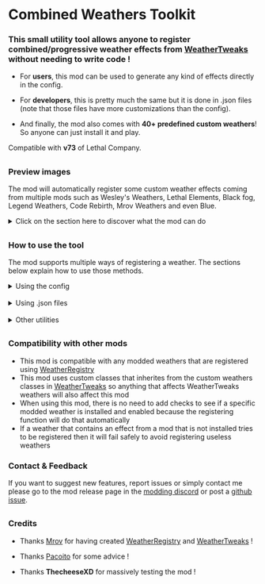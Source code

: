 # Combined Weathers Toolkit

### This small utility tool allows anyone to register combined/progressive weather effects from [WeatherTweaks](https://thunderstore.io/c/lethal-company/p/mrov/WeatherTweaks/) without needing to write code !

- For **users**, this mod can be used to generate any kind of effects directly in the config.

- For **developers**, this is pretty much the same but it is done in .json files (note that those files have more customizations than the config).

- And finally, the mod also comes with **40+ predefined custom weathers**! So anyone can just install it and play.

Compatible with **v73** of Lethal Company.

##

### Preview images

The mod will automatically register some custom weather effects coming from multiple mods such as Wesley's Weathers, Lethal Elements, Black fog, Legend Weathers, Code Rebirth, Mrov Weathers and even Blue.

<details><summary>Click on the section here to discover what the mod can do</summary>

</details>

##

### How to use the tool

The mod supports multiple ways of registering a weather. The sections below explain how to use those methods.

<details><summary>Using the config</summary>

### Registering weathers using the config was meant to be used by users and modpacks makers.

**It is higly recommended to use [Gale](https://thunderstore.io/c/lethal-company/p/Kesomannen/GaleModManager/) to manage the configs of this mod.** Right now, it is the best mod manager when it comes to edit the configs and you'll see why shortly.

To register a new custom weather you need to open the `zigzag.combinedweatherstoolkit.cfg` config file, then navigate to the `Config weathers` section.

![Preview](https://raw.githubusercontent.com/ZigzagAwaka/CombinedWeathersToolkit/main/Previews/Doc/preview.PNG)

You will see a config named `Weather Config creator`: this is the place where you can create your own weather effects. Just below it is an example that can be used to learn what is the accepted data format when creating a weather and here is what it looks like :

`Eclipsed + Foggy : Eclipsed : Foggy`

The format is very simple as you can see, this line will actually register the combined weather *Eclipsed + Foggy* into the game and its effect is to combine the Eclipsed and Foggy weathers together.

You can actually add as much value as you want, each one separated by a comma `,`. To make the process easier, you can click on the little arrows icon on the right of the config to expand the field :

![Preview](https://raw.githubusercontent.com/ZigzagAwaka/CombinedWeathersToolkit/main/Previews/Doc/preview.PNG)

Then you can very easily add each custom weathers in this new window by clicking on the `Edit as list` option. In this place you can add as much entries as you want and it's way easier to see what's going on :

![Preview](https://raw.githubusercontent.com/ZigzagAwaka/CombinedWeathersToolkit/main/Previews/Doc/preview.PNG)

This is very nice but what can the config do more ? Well, the config can also accept a custom color and type. Here's all the possible parameters :

| Parameter name | Example | Accepted values | Max number | Position in the format | Is required? |
| -------------- | ------- | --------------- | ---------- | ---------------------- | ------------ |
| `Name` | Heavy rain | *anything you want* | 1 | 1st | **required** |
| `Name Color` | color(#ff0000) | *any color you want* | 1 | any | optional |
| `Type` | type(progressing) | progressing / combined | 1 | any | optional |
| `Weathers` | rainy | *any weather name* | no limit | any | **required** |

Each of these parameters needs to be separated with a colon `:`, and so if you combine everything you will get something like this in the config :

![Preview](https://raw.githubusercontent.com/ZigzagAwaka/CombinedWeathersToolkit/main/Previews/Doc/preview.PNG)

*<details><summary>Additional notes</summary>*

- if the type is not specified, it will default to a combined weather type
- if the color is not specified, it will default to the base color [WeatherTweaks](https://thunderstore.io/c/lethal-company/p/mrov/WeatherTweaks/) uses for the weather names (will color the names if it is recognized around a symbol like `+` or `>`)
- the color can be anything from a [HEX color](https://www.google.com/search?&q=hex+color) or one of the [basic Unity colors](https://docs.unity3d.com/2022.3/Documentation/ScriptReference/Color.html)
- small writting mistakes in the config text such as a whitespace or capital letters should not cause any issues as long as it follows the format

</details>

</br>

When it is done, launch the game and go into orbit so [WeatherRegistry](https://thunderstore.io/c/lethal-company/p/mrov/WeatherRegistry/) can generate configs for your weathers. You can then go back in the config, this time the one from WeatherRegistry and edit your weather's configs as you want (weight, filtering, scrap multipliers).

Weathers created using this mod will be listed as `WeatherToolkit Weathers` in WeatherRegistry's config file.

![Preview](https://raw.githubusercontent.com/ZigzagAwaka/CombinedWeathersToolkit/main/Previews/Doc/preview.PNG)

That's pretty much it ! Hope you can create some crazy effects with this mod 🙂

</details>

</br>

<details><summary>Using .json files</summary>

### Registering weathers using .json files was meant to be used by developers.

It was made for developers that want to **add special weather combos to their mods**, or for moon makers that wants to **add a specific custom weather that only spawns on their custom moon**.

To register a new custom weather you need to create a json file with a name that will end with `.cwt.json`. The mod is made to detect and load all `.cwt.json` that are located in the `BepInEx/plugins` folder (no matter if it is located in a sub folder or not). This means you can place your files wherever you want in your mod's folder.

You can create as much .json files as you want but it is also possible to do everything inside the same file, it is up to you.

The weather creation in .json files is made in a very user friendly way where you can actually write a very minimal weather or completely configure it with all sorts of options. You can check some json examples [here](https://github.com/ZigzagAwaka/CombinedWeathersToolkit/tree/main/JsonExamples) so you can learn how to use it but let's still explain how it works :

```json
{
    "example": {
        "type": "Combined",
        "name": "Rainy + Eclipsed + Foggy",
        "color": "#FF0000",
        "weight": 100,
        "scrap_amount": 1.0,
        "scrap_value": 1.2,
        "filtering": false,
        "level_filter": "Company",
        "level_weights": "MoonName@50",
        "weather_to_weather_weights": "WeatherName@50",
        "weathers": [
            "Rainy",
            "Eclipsed",
            "Foggy"
        ]
    }
}
```

This `example` property will actually register the combined weather *Rainy + Eclipsed + Foggy* into the game and its effect is to combine the Rainy, Eclipsed and Foggy weathers together.

If you want to make all your weathers in the same `.cwt.json` then you simply need to add other properties fields into the file.

A lot of parameters in this example are optional and if it is not specified the mod will calculate automatic default values. Here's all the possible parameters :

| Parameter name | Accepted values | Default value | Is required? |
| -------------- | --------------- | ------------- | ------------ |
| `type` | Combined / Progressing | Combined | optional |
| `name` | *anything you want* | "" | **required** |
| `color` | *any color you want* | *default WT color* | optional |
| `weight` | *int* | *default WT weight* | optional |
| `scrap_amount` | *float* | *default WT multiplier* | optional |
| `scrap_value` | *float* | *default WT multiplier* | optional |
| `filtering` | *bool* | false | optional |
| `level_filter` | list of *moon names* | "Company" | optional |
| `level_weights` | list of *moon names with weight* | "" | optional |
| `weather_to_weather_weights` | list of *weather names with weight* | "" | optional |
| `progressing_times` | array of *floats* | *automatically calculated* | optional |
| `progressing_chances` | array of *floats* | *automatically calculated* | optional |
| `weathers` | array of *any weather names* | [] | **required** |

All of these options are actually coming from [WeatherRegistry](https://thunderstore.io/c/lethal-company/p/mrov/WeatherRegistry/), I just made them open for combined and progressive weathers if a developer wants to use them.

*<details><summary>Additional notes</summary>*

- if `color` is not specified, it will default to the base color [WeatherTweaks](https://thunderstore.io/c/lethal-company/p/mrov/WeatherTweaks/) uses for the weather names (will color the names if it is recognized around a symbol like `+` or `>`)
- the color can be anything from a [HEX color](https://www.google.com/search?&q=hex+color) or one of the [basic Unity colors](https://docs.unity3d.com/2022.3/Documentation/ScriptReference/Color.html)
- small writting mistakes when writting `weathers` names such as a whitespace or capital letters should not cause any issues
- if one of the following: `weight`, `scrap_amount` or `scrap_value` is not specified, it will default to the base values calculated by WeatherTweaks (this will dynamically apply a value based on your number of weather effects)
- the `filtering` and `level_filter` fields allows to define a blacklist (*"false"*) or whitelist (*"true"*) for moons that tries to spawn your weather
- the `level_weights` field allows to specify specific moons with specific weights in the format *"MoonName@50,OtherMoonName@9999"* so you can make the weather always spawn on specific moons or never spawn at all if the weight is 0
- the `weather_to_weather_weights` field allows to specify specific weathers names that will try to spawn your weather after them on the same moon (this uses the same format as `level_weights` but with weather names instead of moon names)
- and finally, `progressing_times` and `progressing_chances` are exclusive properties to Progressing Weathers types, it allows to specify at which time and chance the weather transition is going to happen (you need to enter as many values here as your number of weather effects **MINUS 1** because the first weather effect is the original weather on the moon)
- if these values are not specified when creating a progressing weather, the tool will calculate them based on your number of weather effects, so for example if you have 4 weathers (a base effect and 3 progressing effects), the time values are going to be set to 0.25, 0.5 and 0.75, and the chance values will all be 1

</details>

</br>

When it is done, you don't have anything else to do ! Just publish the json files with your mod, make sure that this tool is installed and it will work, **there is no need to soft depend on anything** !

WeatherRegistry will still generate a unique config for your weather under the `WeatherToolkit Weathers` section but there is nothing to adjust here since everything is already configured (this can then be customized by users of your mod).

That's pretty much it ! Hope you can create some crazy effects with this mod 🙂

</details>

</br>

<details><summary>Other utilities</summary>

</br>

<details><summary>Using code</summary>

- While this tool was not meant to be used by code, I guess you can still use it if you like. However if you really want to use code, well you can also use [WeatherTweaks](https://thunderstore.io/c/lethal-company/p/mrov/WeatherTweaks/) directly.

- But anyways. If you want to use code from this mod you can do so by instanciating a new `ToolkitWeather` class, then populate it with the data you want (name, color, weights, weathers, etc) then call `Register()` on this object. For an example on how it works in practice you can look at [this](https://github.com/ZigzagAwaka/CombinedWeathersToolkit/blob/main/CombinedWeathersToolkit/Toolkit/PredefinedRegistery.cs).

</details>

</br>

<details><summary>Debug commands</summary>

#### This mod comes with some debug commands that can be used to help when making weathers.

You can activate the debug commands by activating `Debug commands` in the mod's config file. Then, when you are on a moon and the ship is landed you will be able to type the commands in the chat.

If you want to test how a specific weather combo will look like before creating it, you can make it spawn at runtime with the following commands :

| Command | Parameters | Effect |
| ------- | ---------- | ------ |
| `/cwt clear` | *none* | Remove all active weathers on the actual moon |
| `/cwt weathername` | a wanted valid weather name | Spawn the wanted weather as a combined weather effect with the previous ones |
| `/cwt list` | *none* | Display a message listing all active weathers |

*When using `/cwt weathername` make sure to enter the name with no whitespace and no capital letters!*

![Preview](https://raw.githubusercontent.com/ZigzagAwaka/CombinedWeathersToolkit/main/Previews/Doc/preview.PNG)

</details>

</details>

##

### Compatibility with other mods
- This mod is compatible with any modded weathers that are registered using [WeatherRegistry](https://thunderstore.io/c/lethal-company/p/mrov/WeatherRegistry/)
- This mod uses custom classes that inherites from the custom weathers classes in [WeatherTweaks](https://thunderstore.io/c/lethal-company/p/mrov/WeatherTweaks/) so anything that affects WeatherTweaks weathers will also affect this mod
- When using this mod, there is no need to add checks to see if a specific modded weather is installed and enabled because the registering function will do that automatically
- If a weather that contains an effect from a mod that is not installed tries to be registered then it will fail safely to avoid registering useless weathers

### Contact & Feedback
If you want to suggest new features, report issues or simply contact me please go to the mod release page in the [modding discord](https://discord.gg/XeyYqRdRGC) or post a [github issue](https://github.com/ZigzagAwaka/CombinedWeathersToolkit).

##

### Credits

- Thanks [Mrov](https://thunderstore.io/c/lethal-company/p/mrov/) for having created [WeatherRegistry](https://thunderstore.io/c/lethal-company/p/mrov/WeatherRegistry/) and [WeatherTweaks](https://thunderstore.io/c/lethal-company/p/mrov/WeatherTweaks/) !

- Thanks [Pacoito](https://thunderstore.io/c/lethal-company/p/pacoito/) for some advice !

- Thanks **ThecheeseXD** for massively testing the mod !
